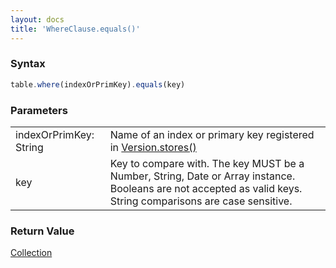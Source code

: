 ```yaml
---
layout: docs
title: 'WhereClause.equals()'
---
```


### Syntax

```javascript
table.where(indexOrPrimKey).equals(key)
```

### Parameters
<table>
<tr><td>indexOrPrimKey: String</td><td>Name of an index or primary key registered in <a href="/docs/Version/Version.stores()">Version.stores()</a></td></tr>
<tr><td>key</td><td>Key to compare with. The key MUST be a Number, String, Date or Array instance. Booleans are not accepted as valid keys. String comparisons are case sensitive.</td></tr>
</table>

### Return Value

[Collection](/docs/Collection/Collection)

